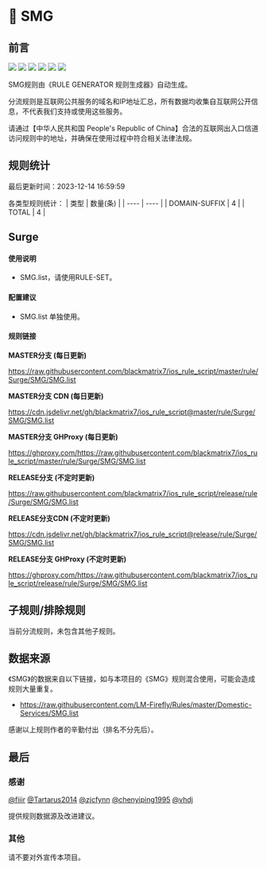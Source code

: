 # 🧸 SMG

## 前言

![](https://shields.io/badge/-移除重复规则-ff69b4) ![](https://shields.io/badge/-DOMAIN与DOMAIN--SUFFIX合并-green) ![](https://shields.io/badge/-DOMAIN--SUFFIX间合并-critical) ![](https://shields.io/badge/-DOMAIN与DOMAIN--KEYWORD合并-9cf) ![](https://shields.io/badge/-DOMAIN--SUFFIX与DOMAIN--KEYWORD合并-blue) ![](https://shields.io/badge/-IP--CIDR(6)合并-blueviolet) 

SMG规则由《RULE GENERATOR 规则生成器》自动生成。

分流规则是互联网公共服务的域名和IP地址汇总，所有数据均收集自互联网公开信息，不代表我们支持或使用这些服务。

请通过【中华人民共和国 People's Republic of China】合法的互联网出入口信道访问规则中的地址，并确保在使用过程中符合相关法律法规。

## 规则统计

最后更新时间：2023-12-14 16:59:59

各类型规则统计：
| 类型 | 数量(条)  | 
| ---- | ----  |
| DOMAIN-SUFFIX | 4  | 
| TOTAL | 4  | 


## Surge 

#### 使用说明
- SMG.list，请使用RULE-SET。

#### 配置建议
- SMG.list 单独使用。

#### 规则链接
**MASTER分支 (每日更新)**

https://raw.githubusercontent.com/blackmatrix7/ios_rule_script/master/rule/Surge/SMG/SMG.list

**MASTER分支 CDN (每日更新)**

https://cdn.jsdelivr.net/gh/blackmatrix7/ios_rule_script@master/rule/Surge/SMG/SMG.list

**MASTER分支 GHProxy (每日更新)**

https://ghproxy.com/https://raw.githubusercontent.com/blackmatrix7/ios_rule_script/master/rule/Surge/SMG/SMG.list

**RELEASE分支 (不定时更新)**

https://raw.githubusercontent.com/blackmatrix7/ios_rule_script/release/rule/Surge/SMG/SMG.list

**RELEASE分支CDN (不定时更新)**

https://cdn.jsdelivr.net/gh/blackmatrix7/ios_rule_script@release/rule/Surge/SMG/SMG.list

**RELEASE分支 GHProxy (不定时更新)**

https://ghproxy.com/https://raw.githubusercontent.com/blackmatrix7/ios_rule_script/release/rule/Surge/SMG/SMG.list

## 子规则/排除规则


当前分流规则，未包含其他子规则。

## 数据来源

《SMG》的数据来自以下链接，如与本项目的《SMG》规则混合使用，可能会造成规则大量重复。

- https://raw.githubusercontent.com/LM-Firefly/Rules/master/Domestic-Services/SMG.list


感谢以上规则作者的辛勤付出（排名不分先后）。

## 最后

### 感谢

[@fiiir](https://github.com/fiiir) [@Tartarus2014](https://github.com/Tartarus2014) [@zjcfynn](https://github.com/zjcfynn) [@chenyiping1995](https://github.com/chenyiping1995) [@vhdj](https://github.com/vhdj)

提供规则数据源及改进建议。

### 其他

请不要对外宣传本项目。